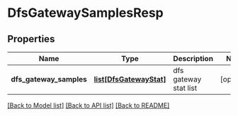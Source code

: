 # DfsGatewaySamplesResp

## Properties
Name | Type | Description | Notes
------------ | ------------- | ------------- | -------------
**dfs_gateway_samples** | [**list[DfsGatewayStat]**](DfsGatewayStat.md) | dfs gateway stat list | [optional] 

[[Back to Model list]](../README.md#documentation-for-models) [[Back to API list]](../README.md#documentation-for-api-endpoints) [[Back to README]](../README.md)


